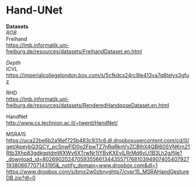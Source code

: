 # Hand-UNet

**Datasets**  
*RGB*  
Freihand  
https://lmb.informatik.uni-freiburg.de/resources/datasets/FreihandDataset.en.html  
  
*Depth*  
ICVL  
https://imperialcollegelondon.box.com/s/5cfkdcx24rc9le413va7q6telys3gfuz  
  
RHD  
https://lmb.informatik.uni-freiburg.de/resources/datasets/RenderedHandposeDataset.en.html  
  
HandNet  
http://www.cs.technion.ac.il/~twerd/HandNet/  
  
MSRA15  
https://uca22be6b2a16ef725b483c931c6.dl.dropboxusercontent.com/cd/0/get/ApeybQ3QCY_pcSnwFlD0o2FpwTZ7nRqRknVvZCBlhX4QBl60SVNKrn21Rtb3Xhp83gdkgptdmWXWv6XTrwNr1tYBvKXEyILRrMd6vLt1B3Lh2g/file?_download_id=80269020247059355661344355717681039490740540792719380667707143195&_notify_domain=www.dropbox.com&dl=1
https://www.dropbox.com/s/bmx2w0zbnyghtp7/cvpr15_MSRAHandGestureDB.zip?dl=0
